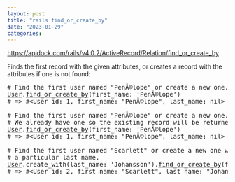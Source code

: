 ```yaml
---
layout: post
title: "rails find_or_create_by"
date: "2023-01-29"
categories: 
---
```

<p><a href="https://apidock.com/rails/v4.0.2/ActiveRecord/Relation/find_or_create_by">https://apidock.com/rails/v4.0.2/ActiveRecord/Relation/find_or_create_by</a></p>

<p>Finds the first record with the given attributes, or creates a record with the attributes if one is not found:</p>

<pre>
# Find the first user named &quot;Pen&Atilde;&copy;lope&quot; or create a new one.
<a href="https://apidock.com/rails/User">User</a>.<a href="https://apidock.com/rails/ActiveRecord/Relation/find_or_create_by">find_or_create_by</a>(first_name: &#39;Pen&Atilde;&copy;lope&#39;)
# =&gt; #&lt;User id: 1, first_name: &quot;Pen&Atilde;&copy;lope&quot;, last_name: nil&gt;

# Find the first user named &quot;Pen&Atilde;&copy;lope&quot; or create a new one.
# We already have one so the existing record will be returned.
<a href="https://apidock.com/rails/User">User</a>.<a href="https://apidock.com/rails/ActiveRecord/Relation/find_or_create_by">find_or_create_by</a>(first_name: &#39;Pen&Atilde;&copy;lope&#39;)
# =&gt; #&lt;User id: 1, first_name: &quot;Pen&Atilde;&copy;lope&quot;, last_name: nil&gt;

# Find the first user named &quot;Scarlett&quot; or create a new one with
# a particular last name.
<a href="https://apidock.com/rails/User">User</a>.create_with(last_name: &#39;Johansson&#39;).<a href="https://apidock.com/rails/ActiveRecord/Relation/find_or_create_by">find_or_create_by</a>(first_name: &#39;Scarlett&#39;)
# =&gt; #&lt;User id: 2, first_name: &quot;Scarlett&quot;, last_name: &quot;Johansson&quot;&gt;
</pre>

